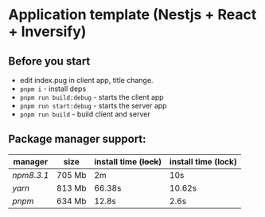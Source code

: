 # Application template (Nestjs + React + Inversify)

## Before you start
 * edit index.pug in client app, title change.
 * `pnpm i` - install deps
 * `pnpm run build:debug` - starts the client app
 * `pnpm run start:debug` - starts the server app
 * `pnpm run build` - build client and server

## Package manager support:
| manager     | size    | install time (~~lock~~) | install time (lock)  |
|-------------|---------|-------------------------|----------------------|
| *npm8.3.1*  | 705 Mb  | 2m                      | 10s                  |
| *yarn*      | 813 Mb  | 66.38s                  | 10.62s               |
| *pnpm*      | 634 Mb  | 12.8s                   | 2.6s                 |
